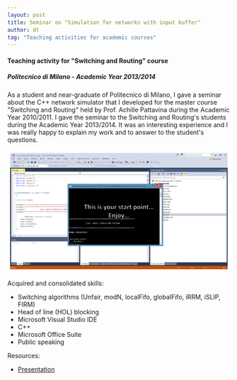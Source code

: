 ```yaml
---
layout: post
title: Seminar on "Simulation for networks with input buffer"
author: dt
tag: "Teaching activities for academic courses"
---
```

#### Teaching activity for "Switching and Routing" course
##### Politecnico di Milano - Academic Year 2013/2014

As a student and near-graduate of Politecnico di Milano, I gave a seminar about the C++ network simulator that I developed for the master course "Switching and Routing" held by Prof. Achille Pattavina during the Academic Year 2010/2011. I gave the seminar to the Switching and Routing's students during the Academic Year 2013/2014.
It was an interesting experience and I was really happy to explain my work and to answer to the student's questions.

<img src="/assets/img/2013-11-29-polimi-switchingrouting-teaching.jpg" class="img-fluid" alt="2013-11-29-polimi-switchingrouting-teaching">

Acquired and consolidated skills:
* Switching algorithms (Unfair, modN, localFifo, globalFifo, iRRM, iSLIP, FIRM)
* Head of line (HOL) blocking
* Microsoft Visual Studio IDE
* C++
* Microsoft Office Suite
* Public speaking

Resources:
* [Presentation](/assets/pdf/2013-11-29-polimi-switchingrouting-teaching.pdf)